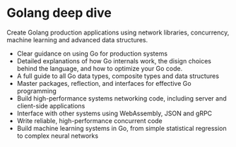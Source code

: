 # Golang deep dive
Create Golang production applications using network libraries, concurrency, machine learning and advanced data structures.

* Clear guidance on using Go for production systems
* Detailed explanations of how Go internals work, the disign choices behind the language, and how to optimize your Go code.
* A full guide to all Go data types, composite types and data structures
* Master packages, reflection, and interfaces for effective Go programming
* Build high-performance systems networking code, including server and client-side applications
* Interface with other systems using WebAssembly, JSON and gRPC
* Write reliable, high-performance concurrent code
* Build machine learning systems in Go, from simple statistical regression to complex neural networks
